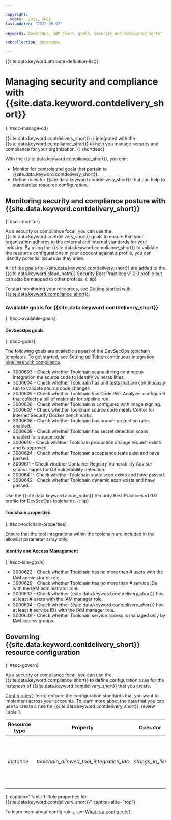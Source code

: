 ```yaml
---

copyright:
  years:  2021, 2022
lastupdated: "2022-06-07"

keywords: DevSecOps, IBM Cloud, goals, Security and Compliance Center

subcollection: devsecops

---
```


{{site.data.keyword.attribute-definition-list}}

# Managing security and compliance with {{site.data.keyword.contdelivery_short}}
{: #scc-manage-cd}

{{site.data.keyword.contdelivery_short}} is integrated with the {{site.data.keyword.compliance_short}} to help you manage security and compliance for your organization. 
{: shortdesc}

With the {{site.data.keyword.compliance_short}}, you can:
- Monitor for controls and goals that pertain to {{site.data.keyword.contdelivery_short}}.
- Define rules for {{site.data.keyword.contdelivery_short}} that can help to standardize resource configuration.

## Monitoring security and compliance posture with {{site.data.keyword.contdelivery_short}}
{: #scc-monitor}

As a security or compliance focal, you can use the {{site.data.keyword.contdelivery_short}} goals to ensure that your organization adheres to the external and internal standards for your industry. By using the {{site.data.keyword.compliance_short}} to validate the resource configurations in your account against a profile, you can identify potential issues as they arise.

All of the goals for {{site.data.keyword.contdelivery_short}} are added to the {{site.data.keyword.cloud_notm}} Security Best Practices v1.0.0 profile but can also be mapped to other profiles.
{: tip}

To start monitoring your resources, see [Getting started with {{site.data.keyword.compliance_short}}](/docs/security-compliance?topic=security-compliance-getting-started).

### Available goals for {{site.data.keyword.contdelivery_short}}
{: #scc-available-goals}

#### DevSecOps goals
{: #scc-goals}

The following goals are available as part of the DevSecOps toolchain templates. To get started, see [Setting up Tekton continuous integration pipelines with compliance](/docs/devsecops?topic=devsecops-cd-devsecops-tekton-ci-compliance).

- 3000603 - Check whether Toolchain scans during continuous integration the source code to identify vulnerabilities.
- 3000604 - Check whether Toolchain has unit tests that are continuously run to validate source code changes.
- 3000605 - Check whether Toolchain has Code Risk Analyzer configured that collects a bill of materials for pipeline run.
- 3000606 - Check whether Toolchain is configured with image signing.
- 3000607 - Check whether Toolchain source code meets Center for Internet Security Docker benchmarks.
- 3000608 - Check whether Toolchain has branch protection rules enabled.
- 3000609 - Check whether Toolchain has secret detection scans enabled for source code.
- 3000610 - Check whether Toolchain production change request exists and is approved.
- 3000624 - Check whether Toolchain acceptance tests exist and have passed.
- 3000611 - Check whether Container Registry Vulnerability Advisor scans images for OS vulnerability detection.
- 3000641 - Check whether Toolchain static scan exists and have passed.
- 3000642 - Check whether Toolchain dynamic scan exists and have passed.

Use the {{site.data.keyword.cloud_notm}} Security Best Practices v1.0.0 profile for DevSecOps toolchains.
{: tip}

#### Toolchain properties
{: #scc-toolchain-properties}

Ensure that the tool integrations within the toolchain are included in the allowlist parameter array only.

#### Identity and Access Management
{: #scc-iam-goals}

- 3000622 - Check whether Toolchain has no more than # users with the IAM administrator role.
- 3000629 - Check whether Toolchain has no more than # service IDs with the IAM administrator role.
- 3000633 - Check whether {{site.data.keyword.contdelivery_short}} has at least # users with the IAM manager role.
- 3000634 - Check whether {{site.data.keyword.contdelivery_short}} has at least # service IDs with the IAM manager role.
- 3000638 - Check whether Toolchain service access is managed only by IAM access groups.

## Governing {{site.data.keyword.contdelivery_short}} resource configuration
{: #scc-govern}

As a security or compliance focal, you can use the {{site.data.keyword.compliance_short}} to define configuration rules for the instances of {{site.data.keyword.contdelivery_short}} that you create.

[Config rules](#x3084914){: term} enforce the configuration standards that you want to implement across your accounts. To learn more about the data that you can use to create a rule for {{site.data.keyword.contdelivery_short}}, review Table 1.

| Resource type | Property | Operator | Value | Description |
|---------------|----------|---------------|-------|-------------|
| *instance* | *toolchain_allowed_tool_integration_ids* | *strings_in_list* | [Services that can be added to the list](https://github.com/open-toolchain/sdk/wiki/services.md){: external} | An array list of Strings that indicates the tools that can be bound to a toolchain. |
{: caption="Table 1. Rule properties for {{site.data.keyword.contdelivery_short}}" caption-side="top"}

To learn more about config rules, see [What is a config rule?](/docs/security-compliance?topic=security-compliance-what-is-rule).
